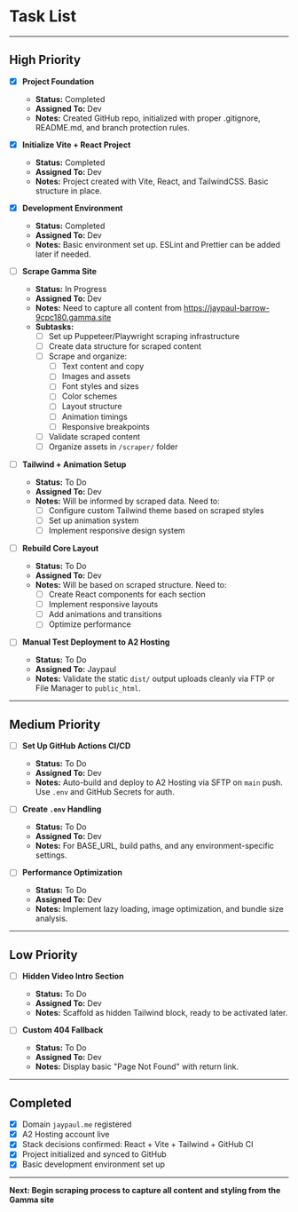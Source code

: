# **Task List**

---

## **High Priority**

- [x] **Project Foundation**
  - **Status:** Completed
  - **Assigned To:** Dev
  - **Notes:** Created GitHub repo, initialized with proper .gitignore, README.md, and branch protection rules.

- [x] **Initialize Vite + React Project**
  - **Status:** Completed
  - **Assigned To:** Dev
  - **Notes:** Project created with Vite, React, and TailwindCSS. Basic structure in place.

- [x] **Development Environment**
  - **Status:** Completed
  - **Assigned To:** Dev
  - **Notes:** Basic environment set up. ESLint and Prettier can be added later if needed.

- [ ] **Scrape Gamma Site**
  - **Status:** In Progress
  - **Assigned To:** Dev
  - **Notes:** Need to capture all content from https://jaypaul-barrow-9cpc180.gamma.site
  - **Subtasks:**
    - [ ] Set up Puppeteer/Playwright scraping infrastructure
    - [ ] Create data structure for scraped content
    - [ ] Scrape and organize:
      - [ ] Text content and copy
      - [ ] Images and assets
      - [ ] Font styles and sizes
      - [ ] Color schemes
      - [ ] Layout structure
      - [ ] Animation timings
      - [ ] Responsive breakpoints
    - [ ] Validate scraped content
    - [ ] Organize assets in `/scraper/` folder

- [ ] **Tailwind + Animation Setup**
  - **Status:** To Do
  - **Assigned To:** Dev
  - **Notes:** Will be informed by scraped data. Need to:
    - [ ] Configure custom Tailwind theme based on scraped styles
    - [ ] Set up animation system
    - [ ] Implement responsive design system

- [ ] **Rebuild Core Layout**
  - **Status:** To Do
  - **Assigned To:** Dev
  - **Notes:** Will be based on scraped structure. Need to:
    - [ ] Create React components for each section
    - [ ] Implement responsive layouts
    - [ ] Add animations and transitions
    - [ ] Optimize performance

- [ ] **Manual Test Deployment to A2 Hosting**
  - **Status:** To Do
  - **Assigned To:** Jaypaul
  - **Notes:** Validate the static `dist/` output uploads cleanly via FTP or File Manager to `public_html`.

---

## **Medium Priority**

- [ ] **Set Up GitHub Actions CI/CD**
  - **Status:** To Do
  - **Assigned To:** Dev
  - **Notes:** Auto-build and deploy to A2 Hosting via SFTP on `main` push. Use `.env` and GitHub Secrets for auth.

- [ ] **Create `.env` Handling**
  - **Status:** To Do
  - **Assigned To:** Dev
  - **Notes:** For BASE_URL, build paths, and any environment-specific settings.

- [ ] **Performance Optimization**
  - **Status:** To Do
  - **Assigned To:** Dev
  - **Notes:** Implement lazy loading, image optimization, and bundle size analysis.

---

## **Low Priority**

- [ ] **Hidden Video Intro Section**
  - **Status:** To Do
  - **Assigned To:** Dev
  - **Notes:** Scaffold as hidden Tailwind block, ready to be activated later.

- [ ] **Custom 404 Fallback**
  - **Status:** To Do
  - **Assigned To:** Dev
  - **Notes:** Display basic "Page Not Found" with return link.

---

## **Completed**

- [x] Domain `jaypaul.me` registered
- [x] A2 Hosting account live
- [x] Stack decisions confirmed: React + Vite + Tailwind + GitHub CI
- [x] Project initialized and synced to GitHub
- [x] Basic development environment set up

---

**Next: Begin scraping process to capture all content and styling from the Gamma site**
